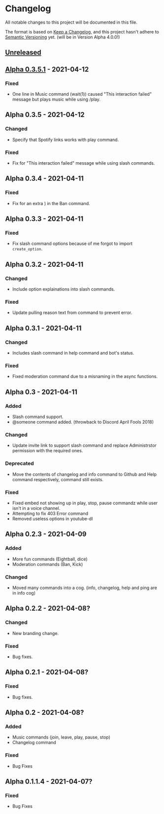 # Changelog
All notable changes to this project will be documented in this file.

The format is based on [Keep a Changelog](https://keepachangelog.com/en/1.0.0/),
and this project hasn't adhere to [Semantic Versioning](https://semver.org/spec/v2.0.0.html) yet. (will be in Version Alpha 4.0.0!)

## [Unreleased]

## [Alpha 0.3.5.1] - 2021-04-12
### Fixed
- One line in Music command (wait(1)) caused "This interaction failed" message but plays music while using /play.

## Alpha 0.3.5 - 2021-04-12
### Changed
- Specify that Spotify links works with play command.

### Fixed
- Fix for "This interaction failed" message while using slash commands.

## Alpha 0.3.4 - 2021-04-11
### Fixed
- Fix for an extra ) in the Ban command.

## Alpha 0.3.3 - 2021-04-11
### Fixed
- Fix slash command options because of me forgot to import `create_option`.

## Alpha 0.3.2 - 2021-04-11
### Changed
- Include option explainations into slash commands.

### Fixed
- Update pulling reason text from command to prevent error.

## Alpha 0.3.1 - 2021-04-11
### Changed
- Includes slash command in help command and bot's status.

### Fixed
- Fixed moderation command due to a misnaming in the async functions.

## Alpha 0.3 - 2021-04-11
### Added
- Slash command support.
- @someone command added. (throwback to Discord April Fools 2018)

### Changed
- Update invite link to support slash command and replace Administrstor permission with the required ones.

### Deprecated
- Move the contents of changelog and info command to Github and Help command respectively, command still exists.

### Fixed
- Fixed embed not showing up in play, stop, pause commandz while user isn't in a voice channel.
- Attempting to fix 403 Error command
- Removed useless options in youtube-dl

## Alpha 0.2.3 - 2021-04-09
### Added
- More fun commands (Eightball, dice)
- Moderation commands (Ban, Kick)

### Changed
- Moved many commands into a cog. (info, changelog, help and ping are in info cog)

## Alpha 0.2.2 - 2021-04-08?
### Changed
- New branding change.

### Fixed
- Bug fixes.

## Alpha 0.2.1 - 2021-04-08?
### Fixed
- Bug fixes.

## Alpha 0.2 - 2021-04-08?
### Added
- Music commands (join, leave, play, pause, stop)
- Changelog command

### Fixed
- Bug Fixes

## Alpha 0.1.1.4 - 2021-04-07?
### Fixed
- Bug Fixes

[Unreleased]:
https://github.com/BugGlitchy64/ServerKit/compare/v0.3.5.1-alpha...HEAD
[Alpha 0.3.5.1]:
https://github.com/BugGlitchy64/ServerKit/releases/tag/v0.3.5.1-alpha
